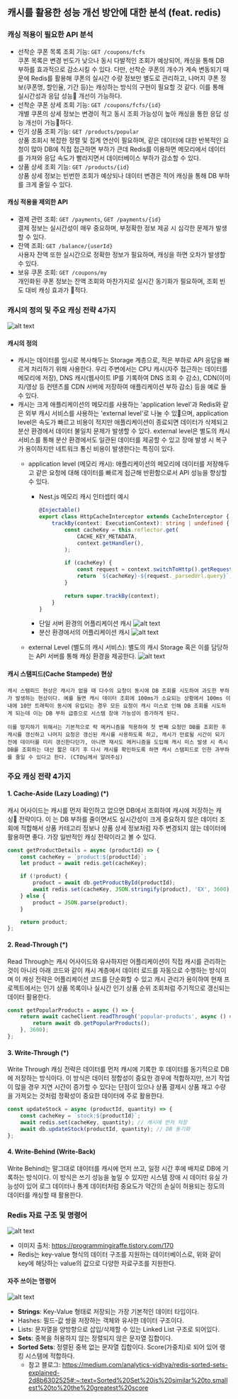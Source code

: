 ## 캐시를 활용한 성능 개선 방안에 대한 분석 (feat. redis)

### 캐싱 적용이 필요한 API 분석
- 선착순 쿠폰 목록 조회 기능: `GET /coupons/fcfs` <br/>
    쿠폰 목록은 변경 빈도가 낮으나 동시 다발적인 조회가 예상되어, 캐싱을 통해 DB 부하를 효과적으로 감소시킬 수 있다. 다만, 선착순 쿠폰의 개수가 계속 변동되기 때문에 Redis를 활용해 쿠폰의 실시간 수량 정보만 별도로 관리하고, 나머지 쿠폰 정보(쿠폰명, 할인율, 기간 등)는 캐싱하는 방식의 구현이 필요할 것 같다. 이를 통해 실시간성과 응답 성능 개선이 가능하다.
- 선착순 쿠폰 상세 조회 기능: `GET /coupons/fcfs/{id}` <br/>
    개별 쿠폰의 상세 정보는 변경이 적고 동시 조회 가능성이 높아 캐싱을 통한 응답 성능 개선이 가능하다.
- 인기 상품 조회 기능: `GET /products/popular` <br/>
    상품 조회시 복잡한 정렬 및 집계 연산이 필요하며, 같은 데이터에 대한 반복적인 요청이 많아 DB에 직접 접근하면 부하가 큰데 Redis를 이용하면 메모리에서 데이터를 가져와 응답 속도가 빨라지면서 데이터베이스 부하가 감소할 수 있다.
- 상품 상세 조회 기능: `GET /products/{id}` <br/>
    상품 상세 정보는 빈번한 조회가 예상되나 데이터 변경은 적어 캐싱을 통해 DB 부하를 크게 줄일 수 있다.

#### 캐싱 적용을 제외한 API
- 결제 관련 조회: `GET /payments`, `GET /payments/{id}` <br/>
    결제 정보는 실시간성이 매우 중요하며, 부정확한 정보 제공 시 심각한 문제가 발생할 수 있다.
- 잔액 조회: `GET /balance/{userId}` <br/>
    사용자 잔액 또한 실시간으로 정확한 정보가 필요하며, 캐싱을 하면 오차가 발생할 수 있다.
- 보유 쿠폰 조회: `GET /coupons/my` <br/>
    개인화된 쿠폰 정보는 잔액 조회와 마찬가지로 실시간 동기화가 필요하며, 조회 빈도 대비 캐싱 효과가 적다.


### 캐시의 정의 및 주요 캐싱 전략 4가지
![alt text](image-2.png)
#### 캐시의 정의
- 캐시는 데이터를 임시로 복사해두는 Storage 계층으로, 적은 부하로 API 응답을 빠르게 처리하기 위해 사용한다. 우리 주변에서는 CPU 캐시(자주 접근하는 데이터를 메모리에 저장), DNS 캐시(웹사이트 IP를 기록하여 DNS 조회 수 감소), CDN(이미지/영상 등 컨텐츠를 CDN 서버에 저장하여 애플리케이션 부하 감소) 등을 예로 들 수 있다.
- 캐시는 크게 애플리케이션의 메모리를 사용하는 'application level'과 Redis와 같은 외부 캐시 서비스를 사용하는 'external level'로 나눌 수 있으며, application level은 속도가 빠르고 비용이 적지만 애플리케이션이 종료되면 데이터가 삭제되고 분산 환경에서 데이터 불일치 문제가 발생할 수 있다. external level은 별도의 캐시 서비스를 통해 분산 환경에서도 일관된 데이터를 제공할 수 있고 장애 발생 시 복구가 용이하지만 네트워크 통신 비용이 발생한다는 특징이 있다.
    - application level (메모리 캐시): 애플리케이션의 메모리에 데이터를 저장해두고 같은 요청에 대해 데이터를 빠르게 접근해 반환함으로서 API 성능을 향상할 수 있다.
        - Nest.js 메모리 캐시 인터셉터 예시
            ```typescript
            @Injectable()
            export class HttpCacheInterceptor extends CacheInterceptor {
                trackBy(context: ExecutionContext): string | undefined {
                    const cacheKey = this.reflector.get(
                        CACHE_KEY_METADATA,
                        context.getHandler(),
                    );
                
                    if (cacheKey) {
                        const request = context.switchToHttp().getRequest();
                        return `${cacheKey}-${request._parsedUrl.query}`;
                    }
                
                    return super.trackBy(context);
                }
            }
            ```
        - 단일 서버 환경의 어플리케이션 캐시
        ![alt text](image-1.png)
        - 분산 환경에서의 어플리케이션 캐시
        ![alt text](image-3.png)

    - external Level (별도의 캐시 서비스): 별도의 캐시 Storage 혹은 이를 담당하는 API 서버를 통해 캐싱 환경을 제공한다.
    ![alt text](image.png)

#### 캐시 스탬피드(Cache Stampede) 현상
    캐시 스탬피드 현상은 캐시가 없을 때 다수의 요청이 동시에 DB 조회를 시도하여 과도한 부하가 발생하는 현상이다. 예를 들면 캐시 데이터 조회에 100ms가 소요되는 상황에서 100ms 이내에 10만 트래픽이 동시에 유입되는 경우 모든 요청이 캐시 미스로 인해 DB 조회를 시도하게 되는데 이는 DB 부하 급증으로 시스템 장애 가능성이 증가하게 된다.

    이를 방지하기 위해서는 기본적으로 락 메커니즘을 적용하여 첫 번째 요청만 DB를 조회한 후 캐시를 갱신하고 나머지 요청은 갱신된 캐시를 사용하도록 하고, 캐시가 만료될 시간이 되기 전에 데이터를 미리 갱신한다던가, 아니면 재시도 메커니즘을 도입해 캐시 미스 발생 시 즉시 DB를 조회하는 대신 짧은 대기 후 다시 캐시를 확인하도록 하면 캐시 스탬피드로 인한 과부하를 줄일 수 있다고 한다. (CTO님께서 알려주심)


### 주요 캐싱 전략 4가지
#### 1. Cache-Aside (Lazy Loading) (*)
캐시 어사이드는 캐시를 먼저 확인하고 없으면 DB에서 조회하여 캐시에 저장하는 캐싱 전략이다. 이 는 DB 부하를 줄이면서도 실시간성이 크게 중요하지 않은 데이터 조회에 적합해서 상품 카테고리 정보나 상품 상세 정보처럼 자주 변경되지 않는 데이터에 활용하면 좋다. 가장 일반적인 캐싱 전략이라고 볼 수 있다.
```typescript
const getProductDetails = async (productId) => {
    const cacheKey = `product:${productId}`;
    let product = await redis.get(cacheKey);

    if (!product) {
        product = await db.getProductById(productId);
        await redis.set(cacheKey, JSON.stringify(product), 'EX', 3600); // 1시간 캐싱
    } else {
        product = JSON.parse(product);
    }

    return product;
};
```
#### 2. Read-Through (*)
Read Through는 캐시 어사이드와 유사하지만 어플리케이션이 직접 캐시를 관리하는 것이 아니라 아래 코드와 같이 캐시 계층에서 데이터 로드를 자동으로 수행하는 방식이며 이 캐싱 전략은 어플리케이션 코드를 단순화할 수 있고 캐시 관리가 용이하여 현재 프로젝트에서는 인기 상품 목록이나 실시간 인기 상품 순위 조회처럼 주기적으로 갱신되는 데이터 활용한다.
```typescript
const getPopularProducts = async () => {
    return await cacheClient.readThrough('popular-products', async () => {
        return await db.getPopularProducts();
    }, 3600);
};
```
#### 3. Write-Through (*)
Write Through 캐싱 전략은 데이터를 먼저 캐시에 기록한 후 데이터를 동기적으로 DB에 저장하는 방식이다. 이 방식은 데이터 정합성이 중요한 경우에 적합하지만, 쓰기 작업이 많을 경우 지연 시간이 증가할 수 있다는 단점이 있으나 상품 결제시 상품 재고 수량을 가져오는 것처럼 정확성이 중요한 데이터에 주로 활용한다.
```typescript
const updateStock = async (productId, quantity) => {
    const cacheKey = `stock:${productId}`;
    await redis.set(cacheKey, quantity); // 캐시에 먼저 저장
    await db.updateStock(productId, quantity); // DB 동기화
};
```
#### 4. Write-Behind (Write-Back)
Write Behind는 말그대로 데이터를 캐시에 먼저 쓰고, 일정 시간 후에 배치로 DB에 기록하는 방식이다. 이 방식은 쓰기 성능을 높일 수 있지만 시스템 장애 시 데이터 유실 가능성이 있어 로그 데이터나 통계 데이터처럼 중요도가 약간의 손실이 허용되는 정도의 데이터를 캐싱할 때 활용한다.


### Redis 자료 구조 및 명령어
![alt text](image-5.png)
- 이미지 출처: https://programmingiraffe.tistory.com/170
- Redis는 key-value 형식의 데이터 구조를 지원하는 데이터베이스로, 위와 같이 key에 해당하는 value의 값으로 다양한 자료구조를 지원한다.

#### 자주 쓰이는 명령어
![alt text](image-4.png)
- **Strings**: Key-Value 형태로 저장되는 가장 기본적인 데이터 타입이다.
- Hashes: 필드-값 쌍을 저장하는 객체와 유사한 데이터 구조이다.
- Lists: 문자열을 양방향으로 삽입/삭제할 수 있는 Linked List 구조로 되어있다.
- **Sets**: 중복을 허용하지 않는 정렬되지 않은 문자열 집합이다.
- **Sorted Sets**: 정렬된 중복 없는 문자열 집합이다. Score(가중치)로 되어 있어 랭킹 시스템에 적합하다.
    - 참고 블로그: https://medium.com/analytics-vidhya/redis-sorted-sets-explained-2d8b6302525#:~:text=Sorted%20Set%20is%20similar%20to,smallest%20to%20the%20greatest%20score


